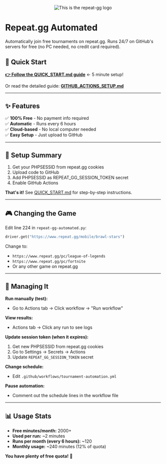 <p align="center">
  <img src="imgs/logo.png" alt="This is the repeat-gg logo"/>
</p>

# Repeat.gg Automated

Automatically join free tournaments on repeat.gg. Runs 24/7 on GitHub's servers for free (no PC needed, no credit card required).

## 🚀 Quick Start

**[👉 Follow the QUICK_START.md guide](QUICK_START.md)** ← 5 minute setup!

Or read the detailed guide: **[GITHUB_ACTIONS_SETUP.md](GITHUB_ACTIONS_SETUP.md)**

---

## ✨ Features

✅ **100% Free** - No payment info required  
✅ **Automatic** - Runs every 6 hours  
✅ **Cloud-based** - No local computer needed  
✅ **Easy Setup** - Just upload to GitHub  

---

## 📝 Setup Summary

1. Get your PHPSESSID from repeat.gg cookies
2. Upload code to GitHub
3. Add PHPSESSID as REPEAT_GG_SESSION_TOKEN secret
4. Enable GitHub Actions

**That's it!** See [QUICK_START.md](QUICK_START.md) for step-by-step instructions.

---

## 🎮 Changing the Game

Edit line 224 in `repeat-gg-automated.py`:

```python
driver.get("https://www.repeat.gg/mobile/brawl-stars")
```

Change to:
- `https://www.repeat.gg/pc/league-of-legends`
- `https://www.repeat.gg/pc/fortnite`
- Or any other game on repeat.gg

---

## 🔧 Managing It

**Run manually (test):**
- Go to Actions tab → Click workflow → "Run workflow"

**View results:**
- Actions tab → Click any run to see logs

**Update session token (when it expires):**
1. Get new PHPSESSID from repeat.gg cookies
2. Go to Settings → Secrets → Actions
3. Update `REPEAT_GG_SESSION_TOKEN` secret

**Change schedule:**
- Edit `.github/workflows/tournament-automation.yml`

**Pause automation:**
- Comment out the schedule lines in the workflow file

---

## 📊 Usage Stats

- **Free minutes/month:** 2000+
- **Used per run:** ~2 minutes
- **Runs per month (every 6 hours):** ~120
- **Monthly usage:** ~240 minutes (12% of quota)

**You have plenty of free quota!** 🎉
